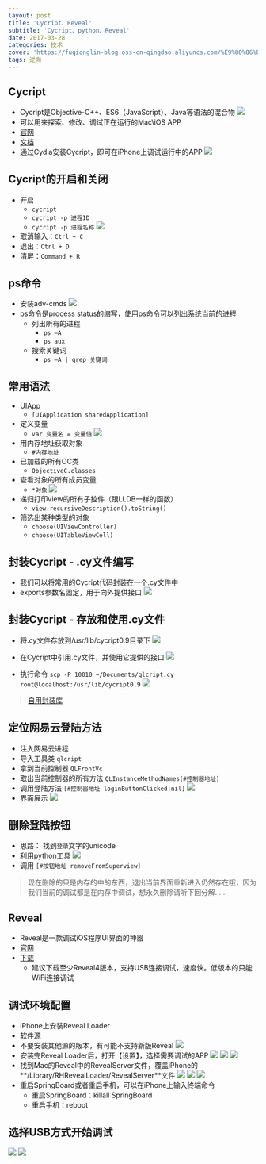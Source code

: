 ```yaml
---
layout: post
title: 'Cycript、Reveal'
subtitle: 'Cycript、python、Reveal'
date: 2017-03-28
categories: 技术
cover: 'https://fuqionglin-blog.oss-cn-qingdao.aliyuncs.com/%E9%80%86%E5%90%91/day03/day03-header.jpg'
tags: 逆向
---
```


## Cycript

- Cycript是Objective-C++、ES6（JavaScript）、Java等语法的混合物
![](https://fuqionglin-blog.oss-cn-qingdao.aliyuncs.com/%E9%80%86%E5%90%91/day03/day03-01.png)
- 可以用来探索、修改、调试正在运行的Mac\iOS APP
- [官网](http://www.cycript.org/)
- [文档](http://www.cycript.org/manual/)
- 通过Cydia安装Cycript，即可在iPhone上调试运行中的APP
![](https://fuqionglin-blog.oss-cn-qingdao.aliyuncs.com/%E9%80%86%E5%90%91/day03/day03-02.png)

## Cycript的开启和关闭
- 开启
	- `cycript`
	- `cycript -p 进程ID`
	- `cycript -p 进程名称`
	![](https://fuqionglin-blog.oss-cn-qingdao.aliyuncs.com/%E9%80%86%E5%90%91/day03/day03-03.png)
- 取消输入：`Ctrl + C`
- 退出：`Ctrl + D`
- 清屏：`Command + R`

## ps命令
- 安装adv-cmds
![](https://fuqionglin-blog.oss-cn-qingdao.aliyuncs.com/%E9%80%86%E5%90%91/day03/day03-04.png)
- ps命令是process status的缩写，使用ps命令可以列出系统当前的进程
	- 列出所有的进程
		- `ps –A`
		- `ps aux`
	- 搜索关键词
		- `ps –A | grep 关键词`

## 常用语法
- UIApp
	- `[UIApplication sharedApplication]`
- 定义变量
	- `var 变量名 = 变量值`
	![](https://fuqionglin-blog.oss-cn-qingdao.aliyuncs.com/%E9%80%86%E5%90%91/day03/day03-05.png)
- 用内存地址获取对象
	- `#内存地址`
- 已加载的所有OC类
	- `ObjectiveC.classes`
- 查看对象的所有成员变量
	- `*对象`
	![](https://fuqionglin-blog.oss-cn-qingdao.aliyuncs.com/%E9%80%86%E5%90%91/day03/day03-06.png)
- 递归打印view的所有子控件（跟LLDB一样的函数）
	- `view.recursiveDescription().toString()`
- 筛选出某种类型的对象
	- `choose(UIViewController)`
	- `choose(UITableViewCell)`

## 封装Cycript - .cy文件编写
- 我们可以将常用的Cycript代码封装在一个.cy文件中
- exports参数名固定，用于向外提供接口
![](https://fuqionglin-blog.oss-cn-qingdao.aliyuncs.com/%E9%80%86%E5%90%91/day03/day03-07.png)

## 封装Cycript - 存放和使用.cy文件

- 将.cy文件存放到/usr/lib/cycript0.9目录下
![](https://fuqionglin-blog.oss-cn-qingdao.aliyuncs.com/%E9%80%86%E5%90%91/day03/day03-08.png)
- 在Cycript中引用.cy文件，并使用它提供的接口
![](https://fuqionglin-blog.oss-cn-qingdao.aliyuncs.com/%E9%80%86%E5%90%91/day03/day03-09.png)

- 执行命令
`scp -P 10010 ~/Documents/qlcript.cy root@localhost:/usr/lib/cycript0.9`
![](https://fuqionglin-blog.oss-cn-qingdao.aliyuncs.com/%E9%80%86%E5%90%91/day03/day03-12.jpg)

> [自用封装库](https://github.com/QionglinFu1024/qlcript)

## 定位网易云登陆方法
- 注入网易云进程
- 导入工具类
`qlcript`
- 拿到当前控制器
`QLFrontVc`
- 取出当前控制器的所有方法
`QLInstanceMethodNames(#控制器地址)`
- 调用登陆方法
`[#控制器地址 loginButtonClicked:nil]`
![](https://fuqionglin-blog.oss-cn-qingdao.aliyuncs.com/%E9%80%86%E5%90%91/day03/day03-13.jpg)
- 界面展示
![](https://fuqionglin-blog.oss-cn-qingdao.aliyuncs.com/%E9%80%86%E5%90%91/day03/day03-14.jpg)

## 删除登陆按钮
- 思路：
 找到`登录`文字的unicode
- 利用python工具
![](https://fuqionglin-blog.oss-cn-qingdao.aliyuncs.com/%E9%80%86%E5%90%91/day03/day03-10.png)
- 调用
`[#按钮地址 removeFromSuperview]`

> 现在删除的只是内存的中的东西，退出当前界面重新进入仍然存在哦，因为我们当前的调试都是在内存中调试，想永久删除请听下回分解......

## Reveal

- Reveal是一款调试iOS程序UI界面的神器
- [官网](https://revealapp.com
)
- [下载](https://revealapp.com/download/)
	- 建议下载至少Reveal4版本，支持USB连接调试，速度快。低版本的只能WiFi连接调试

## 调试环境配置
- iPhone上安装Reveal Loader
- [软件源](http://apt.so/codermjlee)
- 不要安装其他源的版本，有可能不支持新版Reveal
![](https://fuqionglin-blog.oss-cn-qingdao.aliyuncs.com/%E9%80%86%E5%90%91/day03/day03-15.png)
- 安装完Reveal Loader后，打开【设置】，选择需要调试的APP
![](https://fuqionglin-blog.oss-cn-qingdao.aliyuncs.com/%E9%80%86%E5%90%91/day03/day03-16.png)
![](https://fuqionglin-blog.oss-cn-qingdao.aliyuncs.com/%E9%80%86%E5%90%91/day03/day03-17.png)
![](https://fuqionglin-blog.oss-cn-qingdao.aliyuncs.com/%E9%80%86%E5%90%91/day03/day03-18.png)
- 找到Mac的Reveal中的RevealServer文件，覆盖iPhone的**/Library/RHRevealLoader/RevealServer**文件
![](https://fuqionglin-blog.oss-cn-qingdao.aliyuncs.com/%E9%80%86%E5%90%91/day03/day03-19.png)
![](https://fuqionglin-blog.oss-cn-qingdao.aliyuncs.com/%E9%80%86%E5%90%91/day03/day03-20.png)
![](https://fuqionglin-blog.oss-cn-qingdao.aliyuncs.com/%E9%80%86%E5%90%91/day03/day03-21.png)
- 重启SpringBoard或者重启手机，可以在iPhone上输入终端命令
    - 重启SpringBoard：killall SpringBoard
    - 重启手机：reboot

## 选择USB方式开始调试

![](https://fuqionglin-blog.oss-cn-qingdao.aliyuncs.com/%E9%80%86%E5%90%91/day03/day03-22.png)
![](https://fuqionglin-blog.oss-cn-qingdao.aliyuncs.com/%E9%80%86%E5%90%91/day03/day03-23.png)

